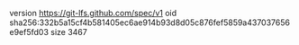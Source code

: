 version https://git-lfs.github.com/spec/v1
oid sha256:332b5a15cf4b581405ec6ae914b93d8d05c876fef5859a437037656e9ef5fd03
size 3467
